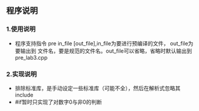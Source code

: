 ## 程序说明
### 1.使用说明
- 程序支持指令 pre in_file [out_file],in_file为要进行预编译的文件， out_file为要输出到
文件名，要是规范的文件名。out_file可以省略，省略时默认输出到pre_lab3.cpp
### 2.实现说明
- 排除标准库，是手动设定一些标准库（可能不全），然后在解析式忽略其include
- #if暂时只实现了对数字0与非0的判断